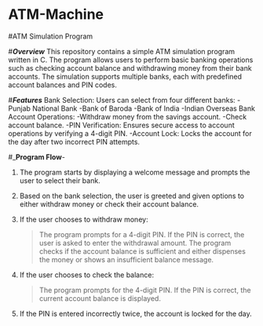 # ATM-Machine
#ATM Simulation Program

#_**Overview**_
This repository contains a simple ATM simulation program written in C. The program allows users to perform basic banking operations such as checking account balance and withdrawing money from their bank accounts. The simulation supports multiple banks, each with predefined account balances and PIN codes.

#_**Features**_
Bank Selection: Users can select from four different banks:
  -Punjab National Bank
  -Bank of Baroda
  -Bank of India
  -Indian Overseas Bank
Account Operations:
  -Withdraw money from the savings account.
  -Check account balance.
  -PIN Verification: Ensures secure access to account operations by verifying a 4-digit PIN.
  -Account Lock: Locks the account for the day after two incorrect PIN attempts.

#_**Program Flow**-
1. The program starts by displaying a welcome message and prompts the user to select their bank.

2. Based on the bank selection, the user is greeted and given options to either withdraw money or check their account balance.

3. If the user chooses to withdraw money:
   >The program prompts for a 4-digit PIN.
   >If the PIN is correct, the user is asked to enter the withdrawal amount.
   >The program checks if the account balance is sufficient and either dispenses the money or shows an insufficient balance message.

4. If the user chooses to check the balance:
   >The program prompts for the 4-digit PIN.
   >If the PIN is correct, the current account balance is displayed.

5. If the PIN is entered incorrectly twice, the account is locked for the day.

